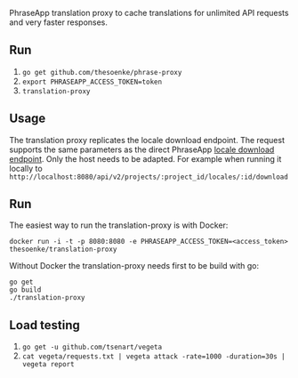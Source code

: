 PhraseApp translation proxy to cache translations for unlimited API requests and very faster responses.

## Run
1. `go get github.com/thesoenke/phrase-proxy`
2. `export PHRASEAPP_ACCESS_TOKEN=token`
3. `translation-proxy`

## Usage
The translation proxy replicates the locale download endpoint. The request supports the same parameters as the direct PhraseApp [locale download endpoint](https://phraseapp.com/docs/api/v2/locales/#download). Only the host needs to be adapted. For example when running it locally to `http://localhost:8080/api/v2/projects/:project_id/locales/:id/download`

## Run
The easiest way to run the translation-proxy is with Docker:

    docker run -i -t -p 8080:8080 -e PHRASEAPP_ACCESS_TOKEN=<access_token> thesoenke/translation-proxy

Without Docker the translation-proxy needs first to be build with go:

    go get
    go build
    ./translation-proxy

## Load testing
1. `go get -u github.com/tsenart/vegeta`
2. `cat vegeta/requests.txt | vegeta attack -rate=1000 -duration=30s | vegeta report`